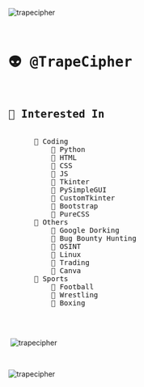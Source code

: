 <p align="left"> <img src="https://komarev.com/ghpvc/?username=trapecipher&label=Profile%20views&color=0e75b6&style=flat" alt="trapecipher" /> </p>
<pre>
 <h1>👽 @TrapeCipher</h1>
<h2>👀 Interested In</h2>
      📁 Coding
          📝 Python
          📝 HTML
          📝 CSS
          📝 JS
          📝 Tkinter
          📝 PySimpleGUI
          📝 CustomTkinter
          📝 Bootstrap
          📝 PureCSS
      📁 Others
          📝 Google Dorking
          📝 Bug Bounty Hunting
          📝 OSINT
          📝 Linux
          📝 Trading
          📝 Canva
      📁 Sports 
          📝 Football
          📝 Wrestling 
          📝 Boxing

</pre>

<br><p>&nbsp;<img align="center" src="https://github-readme-stats.vercel.app/api?username=trapecipher&show_icons=true&locale=en" alt="trapecipher" /></p><br>

<p><img align="center" src="https://github-readme-streak-stats.herokuapp.com/?user=trapecipher&" alt="trapecipher" /></p><br>
